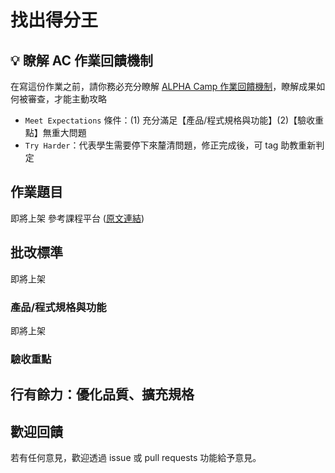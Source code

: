 # 找出得分王

## 💡 瞭解 AC 作業回饋機制

在寫這份作業之前，請你務必充分瞭解 <a href="https://github.com/ALPHACamp/web-grading-rubic" target="_blank">ALPHA Camp 作業回饋機制</a>，瞭解成果如何被審查，才能主動攻略

- `Meet Expectations` 條件：(1) 充分滿足【產品/程式規格與功能】(2)【驗收重點】無重大問題
- `Try Harder`：代表學生需要停下來釐清問題，修正完成後，可 tag 助教重新判定

## 作業題目

即將上架
參考課程平台 (<a href="">原文連結</a>)

## 批改標準

即將上架

### 產品/程式規格與功能

即將上架

### 驗收重點


## 行有餘力：優化品質、擴充規格


## 歡迎回饋

若有任何意見，歡迎透過 issue 或 pull requests 功能給予意見。
